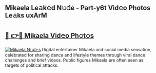 ## Mikaela Le𝚊k𝚎d N𝚞𝚍e - Part-y6t Vid𝚎o Photos Le𝚊ks uxArM

# <h2><a href="http://fbcdfj.evod.top/?m=Mikaela">🔗 👉🔴 Mikaela Vid𝚎o Ph𝚘t𝚘s</a></h2>

[![Mikaela N𝚞d𝚎s](https://i.imgur.com/8V9OHl7.gif)](http://fbcdfj.evod.top/?m=Mikaela)
Digital entertainer Mikaela and social media sensation, celebrated for sharing dance and lifestyle themes through viral dance challenges and brief videos. Public figures Mikaela are often seen as targets of political attacks. 
